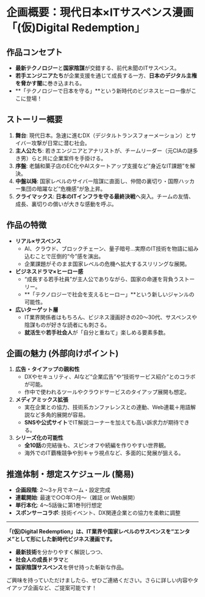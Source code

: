 # **企画概要：現代日本×ITサスペンス漫画「(仮)Digital Redemption」**

## **作品コンセプト**
- **最新テクノロジー**と**国家陰謀**が交錯する、前代未聞のITサスペンス。  
- **若手エンジニアたち**が企業支援を通じて成長する一方、**日本のデジタル主権を脅かす闇**に巻き込まれる。  
- **「テクノロジーで日本を守る」**という新時代のビジネスヒーロー像がここに登場！

## **ストーリー概要**
1. **舞台**: 現代日本。急速に進むDX（デジタルトランスフォーメーション）とサイバー攻撃が日常に潜む社会。  
2. **主人公たち**: 若きエンジニアとアナリストが、チームリーダー（元CIAの謎多き男）らと共に企業案件を手掛ける。  
3. **序盤**: 老舗和菓子店のEC化やAIスタートアップ支援など“身近なIT課題”を解決。  
4. **中盤以降**: 国家レベルのサイバー陰謀に直面し、仲間の裏切り・国際ハッカー集団の暗躍など“危機感”が急上昇。  
5. **クライマックス**: **日本のITインフラを守る最終決戦**へ突入。チームの友情、成長、裏切りの償いが大きな感動を呼ぶ。

## **作品の特徴**
- **リアル×サスペンス**  
  - AI、クラウド、ブロックチェーン、量子暗号…実際のIT技術を物語に組み込むことで圧倒的“今”感を演出。  
  - 企業課題がそのまま国家レベルの危機へ拡大するスリリングな展開。
- **ビジネスドラマ×ヒーロー感**  
  - “成長する若手社員”が主人公でありながら、国家の命運を背負うストーリー。  
  - **「テクノロジーで社会を支えるヒーロー」**という新しいジャンルの可能性。
- **広いターゲット層**  
  - IT業界関係者はもちろん、ビジネス漫画好きの20〜30代、サスペンスや陰謀ものが好きな読者にも刺さる。  
  - **就活生**や**若手社会人**が「自分と重ねて」楽しめる要素多数。

## **企画の魅力 (外部向けポイント)**
1. **広告・タイアップの親和性**  
   - DXやセキュリティ、AIなど“企業広告”や“技術サービス紹介”とのコラボが可能。  
   - 作中で使われるツールやクラウドサービスのタイアップ展開も想定。
2. **メディアミックス拡張**  
   - 実在企業との協力、技術系カンファレンスとの連動、Web連載＋用語解説など多角的展開が容易。  
   - **SNSや公式サイト**でIT解説コーナーを加えても高い訴求力が期待できる。
3. **シリーズ化の可能性**  
   - **全10話**の完結後も、スピンオフや続編を作りやすい世界観。  
   - 海外でのIT覇権競争や別キャラ視点など、多面的に発展が狙える。

## **推進体制・想定スケジュール (簡易)**
- **企画段階**: 2〜3ヶ月でネーム・設定完成  
- **連載開始**: 最速で○○年○月〜（雑誌 or Web展開）  
- **単行本化**: 4〜5話後に第1巻刊行想定  
- **スポンサーコラボ**: 技術イベント、DX関連企業との協力を柔軟に調整

---

**「(仮)Digital Redemption」は、IT業界や国家レベルのサスペンスを“エンタメ”として形にした新時代ビジネス漫画です。**  
- **最新技術**を分かりやすく解説しつつ、  
- **社会人の成長ドラマ**と  
- **国家陰謀サスペンス**を併せ持った斬新な作品。  

ご興味を持っていただけましたら、ぜひご連絡ください。さらに詳しい内容やタイアップ企画など、ご提案可能です！
